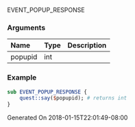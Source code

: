 EVENT_POPUP_RESPONSE
### Arguments
**Name**|**Type**|**Description**
:-----|:-----|:-----
popupid|int|
### Example
```perl
sub EVENT_POPUP_RESPONSE {
	quest::say($popupid); # returns int
}
```

Generated On 2018-01-15T22:01:49-08:00